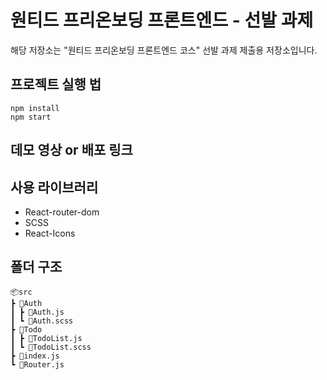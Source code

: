 # 원티드 프리온보딩 프론트엔드 - 선발 과제

해당 저장소는 "원티드 프리온보딩 프론트엔드 코스" 선발 과제 제출용 저장소입니다.

## 프로젝트 실행 법

```
npm install
npm start
```

## 데모 영상 or 배포 링크

## 사용 라이브러리

- React-router-dom
- SCSS
- React-Icons

## 폴더 구조

```
📦src
┣ 📂Auth
┃ ┣ 📜Auth.js
┃ ┗ 📜Auth.scss
┣ 📂Todo
┃ ┣ 📜TodoList.js
┃ ┗ 📜TodoList.scss
┣ 📜index.js
┗ 📜Router.js
```
